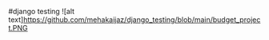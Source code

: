 #django testing
![alt text]https://github.com/mehakaijaz/django_testing/blob/main/budget_project.PNG